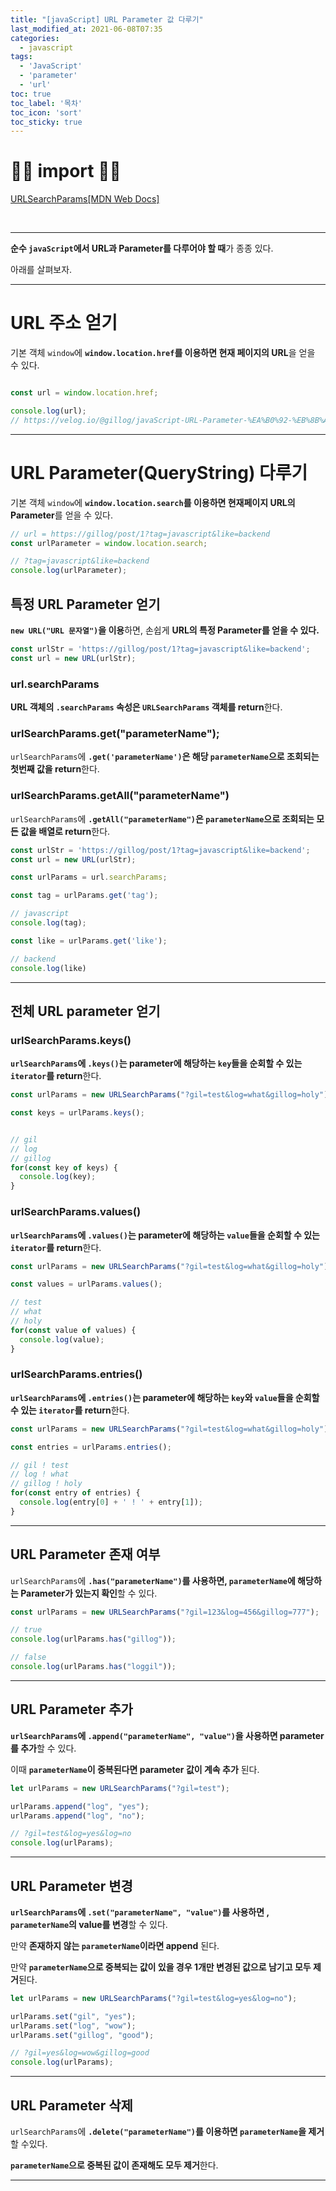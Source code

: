 ```yaml
---
title: "[javaScript] URL Parameter 값 다루기"
last_modified_at: 2021-06-08T07:35
categories: 
  - javascript
tags: 
  - 'JavaScript' 
  - 'parameter' 
  - 'url'
toc: true
toc_label: '목차'
toc_icon: 'sort'
toc_sticky: true
---
```

# 🙆‍♂️ import 🙇‍♂️

[URLSearchParams[MDN Web Docs]](https://developer.mozilla.org/en-US/docs/Web/API/URLSearchParams#browser_compatibility)

<br>

---


**순수 `javaScript`에서 URL과 Parameter를 다루어야 할 때**가 종종 있다.

아래를 살펴보자.

---

# URL 주소 얻기

기본 객체 `window`에 **`window.location.href`를 이용하면 현재 페이지의 URL**을 얻을 수 있다.

```javascript

const url = window.location.href;

console.log(url);
// https://velog.io/@gillog/javaScript-URL-Parameter-%EA%B0%92-%EB%8B%A4%EB%A3%A8%EA%B8%B0
```
---


# URL Parameter(QueryString) 다루기

기본 객체 `window`에 **`window.location.search`를 이용하면 현재페이지 URL의 Parameter**를 얻을 수 있다.

```javascript
// url = https://gillog/post/1?tag=javascript&like=backend
const urlParameter = window.location.search;

// ?tag=javascript&like=backend
console.log(urlParameter);
```

## 특정 URL Parameter 얻기

**`new URL("URL 문자열")`을 이용**하면, 손쉽게 **URL의 특정 Parameter를 얻을 수 있다.**


```javascript
const urlStr = 'https://gillog/post/1?tag=javascript&like=backend';
const url = new URL(urlStr);
```

### url.searchParams

**URL 객체의 `.searchParams` 속성은 `URLSearchParams` 객체를 return**한다.


### urlSearchParams.get("parameterName");


`urlSearchParams`에 **`.get('parameterName')`은 해당 `parameterName`으로 조회되는 첫번째 값을 return**한다.

### urlSearchParams.getAll("parameterName")

`urlSearchParams`에 **`.getAll("parameterName")`은 `parameterName`으로 조회되는 모든 값을 배열로 return**한다.

```javascript
const urlStr = 'https://gillog/post/1?tag=javascript&like=backend';
const url = new URL(urlStr);

const urlParams = url.searchParams;

const tag = urlParams.get('tag');

// javascript
console.log(tag);

const like = urlParams.get('like');

// backend
console.log(like)
```

---

## 전체 URL parameter 얻기


### urlSearchParams.keys()

**`urlSearchParams`에 `.keys()`는 parameter에 해당하는 `key`들을 순회할 수 있는 `iterator`를 return**한다.

```javascript
const urlParams = new URLSearchParams("?gil=test&log=what&gillog=holy");

const keys = urlParams.keys();


// gil
// log
// gillog
for(const key of keys) {
  console.log(key);
}
```

### urlSearchParams.values()

**`urlSearchParams`에 `.values()`는 parameter에 해당하는 `value`들을 순회할 수 있는 `iterator`를 return**한다.


```javascript
const urlParams = new URLSearchParams("?gil=test&log=what&gillog=holy");

const values = urlParams.values();

// test
// what
// holy
for(const value of values) {
  console.log(value);
}
```

### urlSearchParams.entries()

**`urlSearchParams`에 `.entries()`는 parameter에 해당하는 `key`와 `value`들을 순회할 수 있는 `iterator`를 return**한다.


```javascript
const urlParams = new URLSearchParams("?gil=test&log=what&gillog=holy");

const entries = urlParams.entries();

// gil ! test
// log ! what
// gillog ! holy
for(const entry of entries) {
  console.log(entry[0] + ' ! ' + entry[1]);
}
```


---

## URL Parameter 존재 여부

`urlSearchParams`에 **`.has("parameterName")`를 사용하면, `parameterName`에 해당하는 Parameter가 있는지 확인**할 수 있다.


```javascript
const urlParams = new URLSearchParams("?gil=123&log=456&gillog=777");

// true
console.log(urlParams.has("gillog"));

// false
console.log(urlParams.has("loggil"));
```

---

## URL Parameter 추가

**`urlSearchParams`에 `.append("parameterName", "value")`을 사용하면 parameter를 추가**할 수 있다.

이때 **`parameterName`이 중복된다면 parameter 값이 계속 추가** 된다.

```javascript
let urlParams = new URLSearchParams("?gil=test");

urlParams.append("log", "yes");
urlParams.append("log", "no");

// ?gil=test&log=yes&log=no
console.log(urlParams);
```

---

## URL Parameter 변경
**`urlSearchParams`에 `.set("parameterName", "value")`를 사용하면 ,
`parameterName`의 value를 변경**할 수 있다.

만약 **존재하지 않는 `parameterName`이라면 append** 된다.

만약 **`parameterName`으로 중복되는 값이 있을 경우 1개만 변경된 값으로 남기고 모두 제거**된다.

```javascript
let urlParams = new URLSearchParams("?gil=test&log=yes&log=no");

urlParams.set("gil", "yes");
urlParams.set("log", "wow");
urlParams.set("gillog", "good");

// ?gil=yes&log=wow&gillog=good
console.log(urlParams);
```

---

## URL Parameter 삭제

`urlSearchParams`에 **`.delete("parameterName")`를 이용하면 `parameterName`을 제거**할 수있다.

**`parameterName`으로 중복된 값이 존재해도 모두 제거**한다.


---
